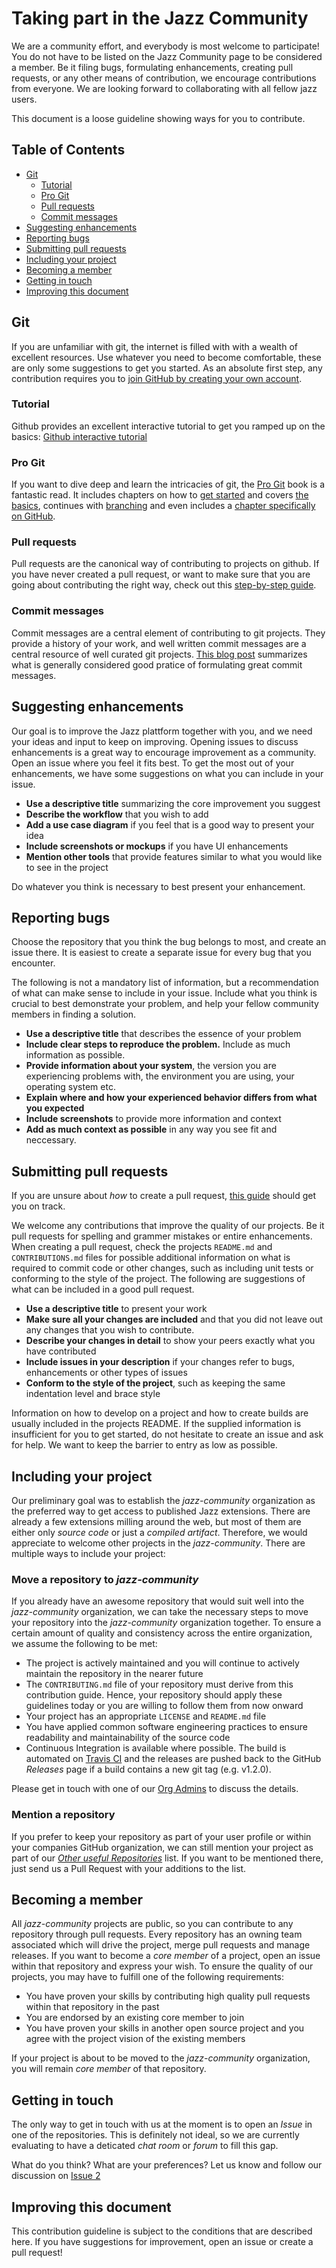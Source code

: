 # Taking part in the Jazz Community

We are a community effort, and everybody is most welcome to participate! You do not have to be listed on the Jazz Community page to be considered a member. Be it filing bugs, formulating enhancements, creating pull requests, or any other means of contribution, we encourage contributions from everyone. We are looking forward to collaborating with all fellow jazz users.

This document is a loose guideline showing ways for you to contribute.

## Table of Contents
-   [Git](#git)
    -   [Tutorial](#tutorial)
    -   [Pro Git](#pro-git)
    -   [Pull requests](#pull-requests)
    -   [Commit messages](#commit-messages)
-   [Suggesting enhancements](#suggesting-enhancements)
-   [Reporting bugs](#reporting-bugs)
-   [Submitting pull requests](#submitting-pull-requests)
-   [Including your project](#including-your-project)
-   [Becoming a member](#becoming-a-member)
-   [Getting in touch](#getting-in-touch)
-   [Improving this document](#improving-this-document)

## Git

If you are unfamiliar with git, the internet is filled with with a wealth of excellent resources. Use whatever you need to become comfortable, these are only some suggestions to get you started. As an absolute first step, any contribution requires you to [join GitHub by creating your own account](https://github.com/join).

### Tutorial
Github provides an excellent interactive tutorial to get you ramped up on the basics: [Github interactive tutorial](https://try.github.io/levels/1/challenges/1)

### Pro Git
If you want to dive deep and learn the intricacies of git, the [Pro Git](https://git-scm.com/book/en/v2) book is a fantastic read. It includes chapters on how to [get started](https://git-scm.com/book/en/v2/Getting-Started-About-Version-Control) and covers [the basics](https://git-scm.com/book/en/v2/Git-Basics-Getting-a-Git-Repository), continues with [branching](https://git-scm.com/book/en/v2/Git-Branching-Branches-in-a-Nutshell) and even includes a [chapter specifically on GitHub](https://git-scm.com/book/en/v2/GitHub-Account-Setup-and-Configuration).

### Pull requests
Pull requests are the canonical way of contributing to projects on github. If you have never created a pull request, or want to make sure that you are going about contributing the right way, check out this [step-by-step guide](https://codeburst.io/a-step-by-step-guide-to-making-your-first-github-contribution-5302260a2940).

### Commit messages
Commit messages are a central element of contributing to git projects. They provide a history of your work, and well written commit messages are a central resource of well curated git projects. [This blog post](https://chris.beams.io/posts/git-commit/) summarizes what is generally considered good pratice of formulating great commit messages.

## Suggesting enhancements
Our goal is to improve the Jazz plattform together with you, and we need your ideas and input to keep on improving. Opening issues to discuss enhancements is a great way to encourage improvement as a community. Open an issue where you feel it fits best. To get the most out of your enhancements, we have some suggestions on what you can include in your issue.

- **Use a descriptive title** summarizing the core improvement you suggest
- **Describe the workflow** that you wish to add
- **Add a use case diagram** if you feel that is a good way to present your idea
- **Include screenshots or mockups** if you have UI enhancements
- **Mention other tools** that provide features similar to what you would like to see in the project

Do whatever you think is necessary to best present your enhancement.

## Reporting bugs
Choose the repository that you think the bug belongs to most, and create an issue there. It is easiest to create a separate issue for every bug that you encounter.

The following is not a mandatory list of information, but a recommendation of what can make sense to include in your issue. Include what you think is crucial to best demonstrate your problem, and help your fellow community members in finding a solution.

- **Use a descriptive title** that describes the essence of your problem
- **Include clear steps to reproduce the problem.** Include as much information as possible.
- **Provide information about your system**, the version you are experiencing problems with, the environment you are using, your operating system etc.
- **Explain where and how your experienced behavior differs from what you expected**
- **Include screenshots** to provide more information and context
- **Add as much context as possible** in any way you see fit and neccessary.

## Submitting pull requests
If you are unsure about *how* to create a pull request, [this guide](https://codeburst.io/a-step-by-step-guide-to-making-your-first-github-contribution-5302260a2940) should get you on track.

We welcome any contributions that improve the quality of our projects. Be it pull requests for spelling and grammer mistakes or entire enhancements. When creating a pull request, check the projects `README.md` and `CONTRIBUTIONS.md` files for possible additional information on what is required to commit code or other changes, such as including unit tests or conforming to the style of the project. The following are suggestions of what can be included in a good pull request.

- **Use a descriptive title** to present your work
- **Make sure all your changes are included** and that you did not leave out any changes that you wish to contribute.
- **Describe your changes in detail** to show your peers exactly what you have contributed
- **Include issues in your description** if your changes refer to bugs, enhancements or other types of issues
- **Conform to the style of the project**, such as keeping the same indentation level and brace style

Information on how to develop on a project and how to create builds are usually included in the projects README. If the supplied information is insufficient for you to get started, do not hesitate to create an issue and ask for help. We want to keep the barrier to entry as low as possible. 

## Including your project
Our preliminary goal was to establish the _jazz-community_ organization as the preferred way to get access to published Jazz extensions. There are already a few extensions milling around the web, but most of them are either only _source code_ or just a _compiled artifact_. 
Therefore, we would appreciate to welcome other projects in the _jazz-community_. There are multiple ways to include your project: 

### Move a repository to _jazz-community_
If you already have an awesome repository that would suit well into the _jazz-community_ organization, we can take the necessary steps to move your repository into the _jazz-community_ organization together. To ensure a certain amount of quality and consistency across the entire organization, we assume the following to be met:
- The project is actively maintained and you will continue to actively maintain the repository in the nearer future
- The `CONTRIBUTING.md` file of your repository must derive from this contribution guide. Hence, your repository should apply these guidelines today or you are willing to follow them from now onward
- Your project has an appropriate `LICENSE` and `README.md` file
- You have applied common software engineering practices to ensure readability and maintainability of the source code
- Continuous Integration is available where possible. The build is automated on [Travis CI](https://travis-ci.org/jazz-community) and the releases are pushed back to the GitHub _Releases_ page if a build contains a new git tag (e.g. v1.2.0).

Please get in touch with one of our [Org Admins](https://github.com/orgs/jazz-community/teams/org-admin/members) to discuss the details.

### Mention a repository
If you prefer to keep your repository as part of your user profile or within your companies GitHub organization, we can still mention your project as part of our _[Other useful Repositories](https://github.com/jazz-community/welcome#other-useful-repositories)_ list. If you want to be mentioned there, just send us a Pull Request with your additions to the list.

## Becoming a member
All _jazz-community_ projects are public, so you can contribute to any repository through pull requests. Every repository has an owning team associated which will drive the project, merge pull requests and manage releases. If you want to become a _core member_ of a project, open an issue within that repository and express your wish. To ensure the quality of our projects, you may have to fulfill one of the following requirements:
- You have proven your skills by contributing high quality pull requests within that repository in the past
- You are endorsed by an existing core member to join
- You have proven your skills in another open source project and you agree with the project vision of the existing members

If your project is about to be moved to the _jazz-community_ organization, you will remain _core member_ of that repository.

## Getting in touch
The only way to get in touch with us at the moment is to open an _Issue_ in one of the repositories. This is definitely not ideal, so we are currently evaluating to have a deticated _chat room_ or _forum_ to fill this gap. 

What do you think? What are your preferences? Let us know and follow our discussion on [Issue 2](https://github.com/jazz-community/welcome/issues/2)

## Improving this document
This contribution guideline is subject to the conditions that are described here. If you have suggestions for improvement, open an issue or create a pull request!

